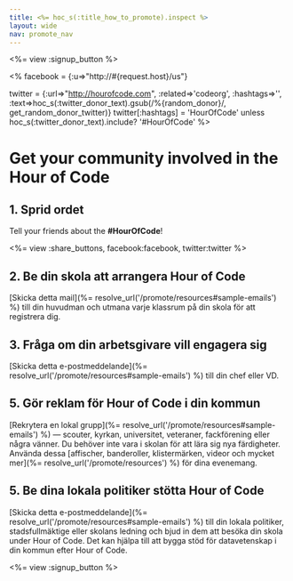 ```yaml
---
title: <%= hoc_s(:title_how_to_promote).inspect %>
layout: wide
nav: promote_nav
---
```

<%= view :signup_button %>

<% facebook = {:u=>"http://#{request.host}/us"}

twitter = {:url=>"http://hourofcode.com", :related=>'codeorg', :hashtags=>'', :text=>hoc_s(:twitter_donor_text).gsub(/%{random_donor}/, get_random_donor_twitter)} twitter[:hashtags] = 'HourOfCode' unless hoc_s(:twitter_donor_text).include? '#HourOfCode' %>

# Get your community involved in the Hour of Code

## 1. Sprid ordet

Tell your friends about the **#HourOfCode**!

<%= view :share_buttons, facebook:facebook, twitter:twitter %>

## 2. Be din skola att arrangera Hour of Code

[Skicka detta mail](%= resolve_url('/promote/resources#sample-emails') %) till din huvudman och utmana varje klassrum på din skola för att registrera dig.

## 3. Fråga om din arbetsgivare vill engagera sig

[Skicka detta e-postmeddelande](%= resolve_url('/promote/resources#sample-emails') %) till din chef eller VD.

## 5. Gör reklam för Hour of Code i din kommun

[Rekrytera en lokal grupp](%= resolve_url('/promote/resources#sample-emails') %) — scouter, kyrkan, universitet, veteraner, fackförening eller några vänner. Du behöver inte vara i skolan för att lära sig nya färdigheter. Använda dessa [affischer, banderoller, klistermärken, videor och mycket mer](%= resolve_url('/promote/resources') %) för dina evenemang.

## 5. Be dina lokala politiker stötta Hour of Code

[Skicka detta e-postmeddelande](%= resolve_url('/promote/resources#sample-emails') %) till din lokala politiker, stadsfullmäktige eller skolans ledning och bjud in dem att besöka din skola under Hour of Code. Det kan hjälpa till att bygga stöd för datavetenskap i din kommun efter Hour of Code.

<%= view :signup_button %>